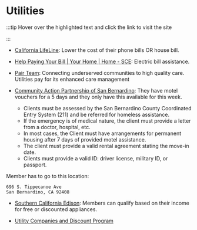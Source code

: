 # Utilities

:::tip Hover over the highlighted text and click the link to visit the site

:::

- [California LifeLine](https://www.californialifeline.com/en): Lower the cost of their phone bills OR house bill.

- [Help Paying Your Bill | Your Home | Home - SCE](https://www.sce.com/residential/assistance?from=/billhelp): Electric bill assistance.

- [Pair Team](https://www.pairteam.com/): Connecting underserved communities to high quality care. Utilities pay for its enhanced care management

- [Community Action Partnership of San Bernardino](https://www.capsbc.org): They have motel vouchers for a 5 days and they only have this available for this week.

  - Clients must be assessed by the San Bernardino County Coordinated
    Entry System (211) and be referred for homeless assistance.
  - If the emergency is of medical nature, the client must provide a
    letter from a doctor, hospital, etc.
  - In most cases, the Client must have arrangements for permanent
    housing after 7 days of provided motel assistance.
  - The client must provide a valid rental agreement stating the move-in date.
  - Clients must provide a valid ID: driver license, military ID, or passport.

Member has to go to this location:

```
696 S. Tippecanoe Ave
San Bernardino, CA 92408
```

- [Southern California Edison](https://www.sce.com/residential/assistance/energy-saving-program): Members can qualify based on their income for free or discounted appliances.

- [Utility Companies and Discount Program](https://riversideihss.org/PDF/UtilityProgramsRivCo.pdf)
